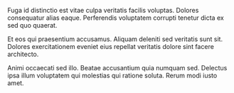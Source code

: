 Fuga id distinctio est vitae culpa veritatis facilis voluptas. Dolores consequatur alias eaque. Perferendis voluptatem corrupti tenetur dicta ex sed quo quaerat.
 Et eos qui praesentium accusamus. Aliquam deleniti sed veritatis sunt sit. Dolores exercitationem eveniet eius repellat veritatis dolore sint facere architecto.
 Animi occaecati sed illo. Beatae accusantium quia numquam sed. Delectus ipsa illum voluptatem qui molestias qui ratione soluta. Rerum modi iusto amet.